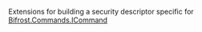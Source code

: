 Extensions for building a security descriptor specific for [Bifrost.Commands.ICommand](Bifrost.Commands.ICommand)